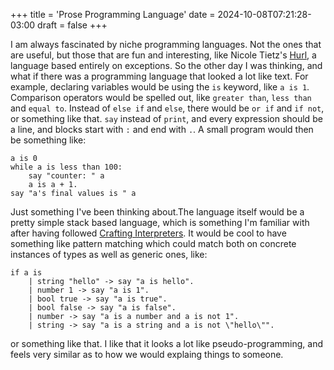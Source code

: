 +++
title = 'Prose Programming Language'
date = 2024-10-08T07:21:28-03:00
draft = false
+++

I am always fascinated by niche programming languages. Not the ones that are useful, but those that are fun and interesting, like Nicole Tietz's [Hurl](https://hurl.wtf/), a language based entirely on exceptions. So the other day I was thinking, and what if there was a programming language that looked a lot like text.
For example, declaring variables would be using the `is` keyword, like `a is 1`. Comparison operators would be spelled out, like `greater than`, `less than` and `equal to`. Instead of `else if` and `else`, there would be `or if` and `if not`, or something like that. `say` instead of `print`, and every expression should be a line, and blocks start with `:` and end with `.`. A small program would then be something like:

```
a is 0
while a is less than 100:
    say "counter: " a
    a is a + 1.
say "a's final values is " a
```

Just something I've been thinking about.The language itself would be a pretty simple stack based language, which is something I'm familiar with after having followed [Crafting Interpreters](https://craftinginterpreters.com/). It would be cool to have something like pattern matching which could match both on concrete instances of types as well as generic ones, like:

```
if a is
    | string "hello" -> say "a is hello".
    | number 1 -> say "a is 1".
    | bool true -> say "a is true".
    | bool false -> say "a is false".
    | number -> say "a is a number and a is not 1".
    | string -> say "a is a string and a is not \"hello\"".
```

or something like that. I like that it looks a lot like pseudo-programming, and feels very similar as to how we would explaing things to someone.

